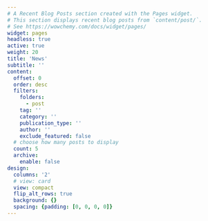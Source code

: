 ```yaml
---
# A Recent Blog Posts section created with the Pages widget.
# This section displays recent blog posts from `content/post/`.
# See https://wowchemy.com/docs/widget/pages/
widget: pages
headless: true
active: true
weight: 20
title: 'News'
subtitle: ''
content:
  offset: 0
  order: desc
  filters:
    folders:
      - post
    tag: ''
    category: ''
    publication_type: ''
    author: ''
    exclude_featured: false
  # choose how many posts to display
  count: 5
  archive:
    enable: false
design:
  columns: '2'
  # view: card
  view: compact
  flip_alt_rows: true
  background: {}
  spacing: {padding: [0, 0, 0, 0]}
---
```

